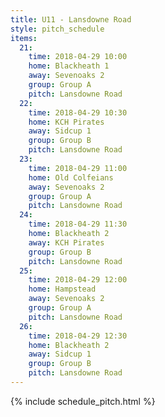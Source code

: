 ```yaml
---
title: U11 - Lansdowne Road
style: pitch_schedule
items:
  21:
    time: 2018-04-29 10:00
    home: Blackheath 1
    away: Sevenoaks 2
    group: Group A
    pitch: Lansdowne Road
  22:
    time: 2018-04-29 10:30
    home: KCH Pirates
    away: Sidcup 1
    group: Group B
    pitch: Lansdowne Road
  23:
    time: 2018-04-29 11:00
    home: Old Colfeians
    away: Sevenoaks 2
    group: Group A
    pitch: Lansdowne Road
  24:
    time: 2018-04-29 11:30
    home: Blackheath 2
    away: KCH Pirates
    group: Group B
    pitch: Lansdowne Road
  25:
    time: 2018-04-29 12:00
    home: Hampstead
    away: Sevenoaks 2
    group: Group A
    pitch: Lansdowne Road
  26:
    time: 2018-04-29 12:30
    home: Blackheath 2
    away: Sidcup 1
    group: Group B
    pitch: Lansdowne Road
---
```


{% include schedule_pitch.html %}
